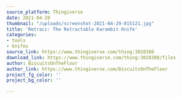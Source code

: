 ```yaml
---
source_platform: Thingiverse
date: 2021-04-28
thumbnail: "/uploads/screenshot-2021-04-29-015121.jpg"
title: 'Retracc: The Retractable Karambit Knife'
categories:
- tools
- knifes
source_link: https://www.thingiverse.com/thing:3028388
download_link: https://www.thingiverse.com/thing:3028388/files
author: BiscuitsOnTheFloor
author_link: https://www.thingiverse.com/BiscuitsOnTheFloor
project_fg_color: ''
project_bg_color: ''

---
```

